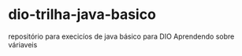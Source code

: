 # dio-trilha-java-basico
repositório para execicíos de java básico para DIO
Aprendendo sobre váriaveis
